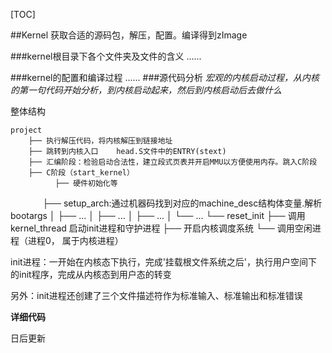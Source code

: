 
[TOC]

##Kernel
获取合适的源码包，解压，配置。编译得到zImage

###kernel根目录下各个文件夹及文件的含义
......

###kernel的配置和编译过程
......
###源代码分析
_宏观的内核启动过程，从内核的第一句代码开始分析，到内核启动起来，然后到内核启动后去做什么_

整体结构

    project
        ├── 执行解压代码，将内核解压到链接地址
        ├── 跳转到内核入口    head.S文件中的ENTRY(stext)
        ├── 汇编阶段：检验启动合法性，建立段式页表并开启MMU以方便使用内存。跳入C阶段
        ├── C阶段（start_kernel）                                                      
              ├── 硬件初始化等                                                                                   
              ├── setup_arch:通过机器码找到对应的machine_desc结构体变量.解析bootargs
              │      ├── ...
              │      ├── ...
              │      ├── ...
              │      └── ...
              └── reset_init
                     ├── 调用kernel_thread 启动init进程和守护进程
                     ├── 开启内核调度系统
                     └── 调用空闲进程（进程0， 属于内核进程）

init进程：一开始在内核态下执行，完成'挂载根文件系统之后'，执行用户空间下的init程序，完成从内核态到用户态的转变

另外：init进程还创建了三个文件描述符作为标准输入、标准输出和标准错误

**详细代码**

日后更新


      



